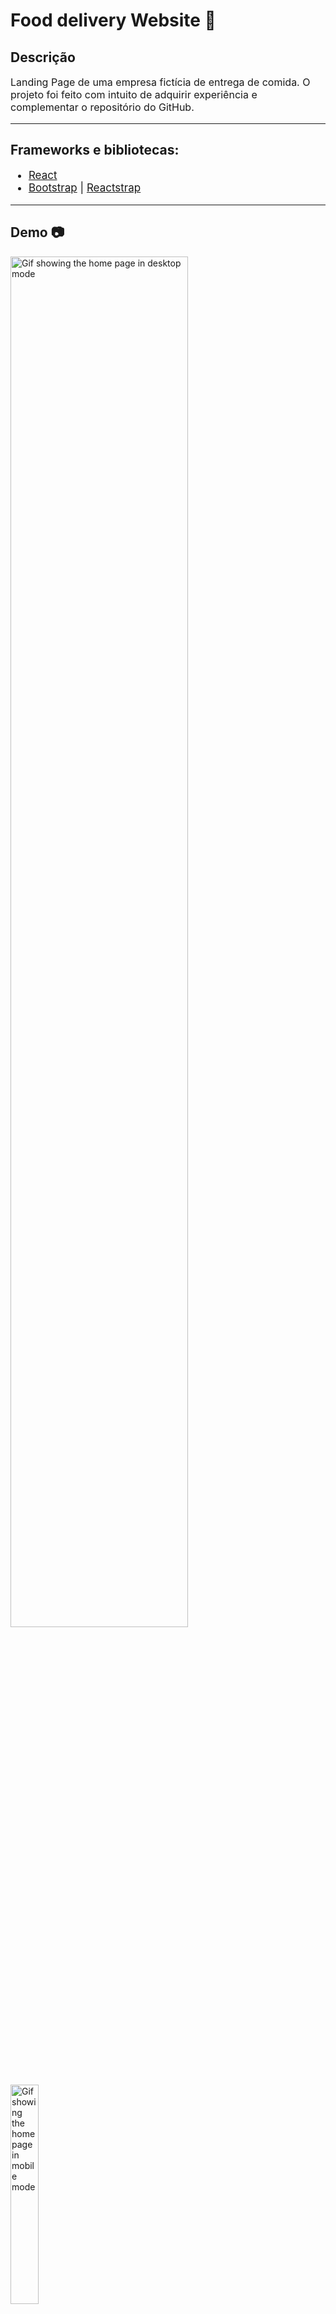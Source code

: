 <h1>Food delivery Website 
🥡 </h1>
<h2>Descrição</h2>
<p style='font-size:16px'>Landing Page de uma empresa fictícia de entrega de comida. O projeto foi feito com intuito de adquirir experiência e complementar o repositório do GitHub.</p>
<hr />
<h2>Frameworks e bibliotecas:</h2>
<ul style='font-size:17px'>
  <li>
    <a href='https://reactjs.org/'>React</a>
  </li>
  <li>
    <a href='https://getbootstrap.com/'>Bootstrap</a> |
    <a href='https://reactstrap.github.io/?path=/story/home-installation--page'>Reactstrap</a>
  </li>
</ul>
<hr />
<h2>Demo 📷</h2>
<div display='flex'> 
  <img width='75%' src='public/readme_pics/home_desktop.gif' alt='Gif showing the home page in desktop mode'/>
  <img width='30%' src='public/readme_pics/home_mobile.gif' alt='Gif showing the home page in mobile mode'/>
</div>
<hr/>
<h2>Publicação</h2>
<p align='center' style='font-size:17px'>Acesse a página hospedada pelo Vercel <a href='https://food-delivery-app-alpha.vercel.app/'>aqui</a>.</p>
<hr/>
<h2>Como rodar na sua máquina</h2>
<h3 style='font-size:16px'>Pré-requisitos:</h3>
<p style='font-size:16px'>Para rodar o projeto, é preciso que você tenha as ferramentas <a href='https://git-scm.com/'>Git</a> e <a href='https://nodejs.org/en/'>Node.js</a>. Além de também ser interessante um editor de código, como o <a href='https://code.visualstudio.com/'>VsCode</a>. </p>

```bash
#Clone este repositório
git clone https://github.com/davimoreiraa/Food-delivery-app.git

#Acesse a pasta usando o terminal
cd Food-delivery-app

#Instale as depedências
npm install

#Execute a aplicação
npm start
```

<hr/>
<footer>
  <p style='font-size:17px'>🍊 Made by Davi Moreira | See my 
    <a href="https://www.linkedin.com/in/davi-moreira-dos-santos-804280203/">LinkedIn</a>
  </p>
</footer>
